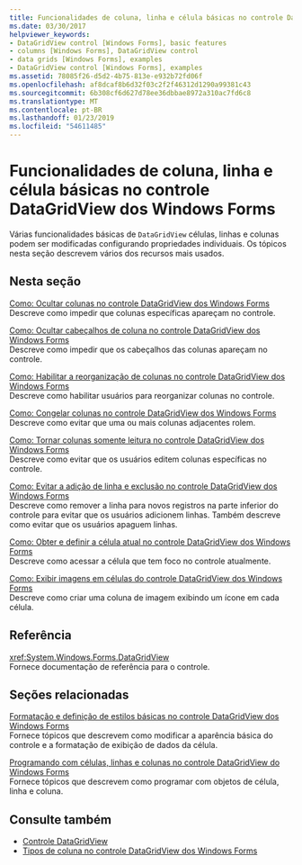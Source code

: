 ```yaml
---
title: Funcionalidades de coluna, linha e célula básicas no controle DataGridView dos Windows Forms
ms.date: 03/30/2017
helpviewer_keywords:
- DataGridView control [Windows Forms], basic features
- columns [Windows Forms], DataGridView control
- data grids [Windows Forms], examples
- DataGridView control [Windows Forms], examples
ms.assetid: 78085f26-d5d2-4b75-813e-e932b72fd06f
ms.openlocfilehash: af8dcaf8b6d32f03c2f2f46312d1290a99381c43
ms.sourcegitcommit: 6b308cf6d627d78ee36dbbae8972a310ac7fd6c8
ms.translationtype: MT
ms.contentlocale: pt-BR
ms.lasthandoff: 01/23/2019
ms.locfileid: "54611485"
---
```

# <a name="basic-column-row-and-cell-features-in-the-windows-forms-datagridview-control"></a>Funcionalidades de coluna, linha e célula básicas no controle DataGridView dos Windows Forms
Várias funcionalidades básicas de `DataGridView` células, linhas e colunas podem ser modificadas configurando propriedades individuais. Os tópicos nesta seção descrevem vários dos recursos mais usados.  
  
## <a name="in-this-section"></a>Nesta seção  
 [Como: Ocultar colunas no controle DataGridView dos Windows Forms](../../../../docs/framework/winforms/controls/how-to-hide-columns-in-the-windows-forms-datagridview-control.md)  
 Descreve como impedir que colunas específicas apareçam no controle.  
  
 [Como: Ocultar cabeçalhos de coluna no controle DataGridView dos Windows Forms](../../../../docs/framework/winforms/controls/how-to-hide-column-headers-in-the-windows-forms-datagridview-control.md)  
 Descreve como impedir que os cabeçalhos das colunas apareçam no controle.  
  
 [Como: Habilitar a reorganização de colunas no controle DataGridView dos Windows Forms](../../../../docs/framework/winforms/controls/how-to-enable-column-reordering-in-the-windows-forms-datagridview-control.md)  
 Descreve como habilitar usuários para reorganizar colunas no controle.  
  
 [Como: Congelar colunas no controle DataGridView dos Windows Forms](../../../../docs/framework/winforms/controls/how-to-freeze-columns-in-the-windows-forms-datagridview-control.md)  
 Descreve como evitar que uma ou mais colunas adjacentes rolem.  
  
 [Como: Tornar colunas somente leitura no controle DataGridView dos Windows Forms](../../../../docs/framework/winforms/controls/how-to-make-columns-read-only-in-the-windows-forms-datagridview-control.md)  
 Descreve como evitar que os usuários editem colunas específicas no controle.  
  
 [Como: Evitar a adição de linha e exclusão no controle DataGridView dos Windows Forms](../../../../docs/framework/winforms/controls/prevent-row-addition-and-deletion-datagridview.md)  
 Descreve como remover a linha para novos registros na parte inferior do controle para evitar que os usuários adicionem linhas. Também descreve como evitar que os usuários apaguem linhas.  
  
 [Como: Obter e definir a célula atual no controle DataGridView dos Windows Forms](../../../../docs/framework/winforms/controls/get-and-set-the-current-cell-wf-datagridview-control.md)  
 Descreve como acessar a célula que tem foco no controle atualmente.  
  
 [Como: Exibir imagens em células do controle DataGridView dos Windows Forms](../../../../docs/framework/winforms/controls/how-to-display-images-in-cells-of-the-windows-forms-datagridview-control.md)  
 Descreve como criar uma coluna de imagem exibindo um ícone em cada célula.  
  
## <a name="reference"></a>Referência  
 <xref:System.Windows.Forms.DataGridView>  
 Fornece documentação de referência para o controle.  
  
## <a name="related-sections"></a>Seções relacionadas  
 [Formatação e definição de estilos básicas no controle DataGridView dos Windows Forms](../../../../docs/framework/winforms/controls/basic-formatting-and-styling-in-the-windows-forms-datagridview-control.md)  
 Fornece tópicos que descrevem como modificar a aparência básica do controle e a formatação de exibição de dados da célula.  
  
 [Programando com células, linhas e colunas no controle DataGridView do Windows Forms](../../../../docs/framework/winforms/controls/programming-with-cells-rows-and-columns-in-the-datagrid.md)  
 Fornece tópicos que descrevem como programar com objetos de célula, linha e coluna.  
  
## <a name="see-also"></a>Consulte também
- [Controle DataGridView](../../../../docs/framework/winforms/controls/datagridview-control-windows-forms.md)
- [Tipos de coluna no controle DataGridView dos Windows Forms](../../../../docs/framework/winforms/controls/column-types-in-the-windows-forms-datagridview-control.md)
